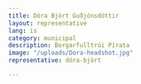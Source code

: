 ```yaml
---
title: Dóra Björt Guðjónsdóttir
layout: representative
lang: is
category: municipal
description: Borgarfulltrúi Pírata
image: "/uploads/Dora-headshot.jpg"
representative: dóra-björt

---
```

